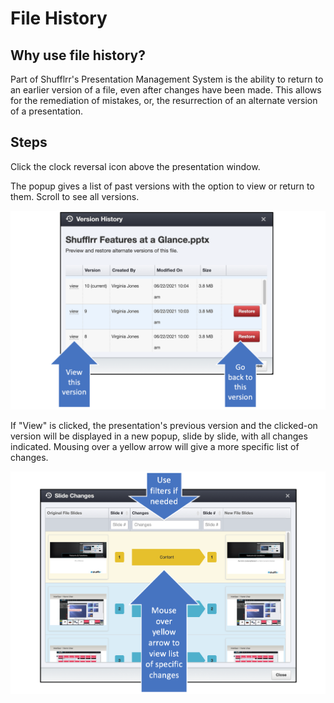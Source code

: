 # File History

## Why use file history? 

Part of Shufflrr's Presentation Management System is the ability to return to an earlier version of a file, even after changes have been made. This allows for the remediation of mistakes, or, the resurrection of an alternate version of a presentation. 

## Steps

Click the clock reversal icon above the presentation window. 

The popup gives a list of past versions with the option to view or return to them. Scroll to see all versions. 

![Presentation history popup](img/presentations-history.png)

If "View" is clicked, the presentation's previous version and the clicked-on version will be displayed in a new popup, slide by slide, with all changes indicated. Mousing over a yellow arrow will give a more specific list of changes. 

![Presentation history with changes](img/presentations-history-changes.png)